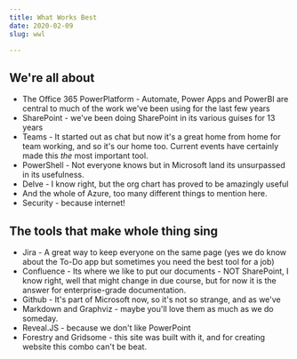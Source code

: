 ```yaml
---
title: What Works Best
date: 2020-02-09
slug: wwl

---
```

## We're all about

* The Office 365 PowerPlatform - Automate, Power Apps and PowerBI are central to much of the work we've been using for the last few years
* SharePoint - we've been doing SharePoint in its various guises for 13 years
* Teams - It started out as chat but now it's a great home from home for team working, and so it's our home too. Current events have certainly made this _the_ most important tool.
* PowerShell - Not everyone knows but in Microsoft land its unsurpassed in its usefulness.
* Delve - I know right, but the org chart has proved to be amazingly useful
* And the whole of Azure, too many different things to mention here.
* Security - because internet!

## The tools that make whole thing sing

* Jira - A great way to keep everyone on the same page (yes we do know about the To-Do app but sometimes you need the best tool for a job)
* Confluence - Its where we like to put our documents - NOT SharePoint, I know right, well that might change in due course, but for now it is the answer for enterprise-grade documentation.
* Github - It's part of Microsoft now, so it's not so strange, and as we've
* Markdown and Graphviz - maybe you'll love them as much as we do someday.
* Reveal.JS - because we don't like PowerPoint
* Forestry and Gridsome - this site was built with it, and for creating website this combo can't be beat.